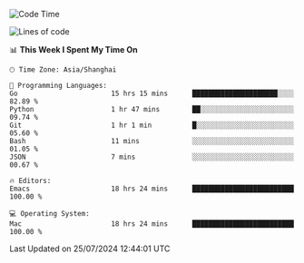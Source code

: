 <!--START_SECTION:waka-->
![Code Time](http://img.shields.io/badge/Code%20Time-2%2C096%20hrs%2045%20mins-blue)

![Lines of code](https://img.shields.io/badge/From%20Hello%20World%20I%27ve%20Written-308.0%20thousand%20lines%20of%20code-blue)

📊 **This Week I Spent My Time On** 

```text
🕑︎ Time Zone: Asia/Shanghai

💬 Programming Languages: 
Go                       15 hrs 15 mins      █████████████████████░░░░   82.89 % 
Python                   1 hr 47 mins        ██░░░░░░░░░░░░░░░░░░░░░░░   09.74 % 
Git                      1 hr 1 min          █░░░░░░░░░░░░░░░░░░░░░░░░   05.60 % 
Bash                     11 mins             ░░░░░░░░░░░░░░░░░░░░░░░░░   01.05 % 
JSON                     7 mins              ░░░░░░░░░░░░░░░░░░░░░░░░░   00.67 % 

🔥 Editors: 
Emacs                    18 hrs 24 mins      █████████████████████████   100.00 % 

💻 Operating System: 
Mac                      18 hrs 24 mins      █████████████████████████   100.00 % 
```


 Last Updated on 25/07/2024 12:44:01 UTC
<!--END_SECTION:waka-->
